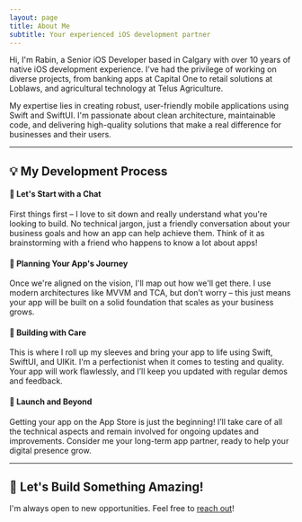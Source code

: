 ```yaml
---
layout: page
title: About Me
subtitle: Your experienced iOS development partner
---
```


<div class="container">
  
  <p>Hi, I'm Rabin, a Senior iOS Developer based in Calgary with over 10 years of native iOS development experience. I've had the privilege of working on diverse projects, from banking apps at Capital One to retail solutions at Loblaws, and agricultural technology at Telus Agriculture.</p>
  <p>My expertise lies in creating robust, user-friendly mobile applications using Swift and SwiftUI. I'm passionate about clean architecture, maintainable code, and delivering high-quality solutions that make a real difference for businesses and their users.</p>

  <hr>

  <h2>💡 My Development Process</h2>

  <h4>🤝 Let's Start with a Chat</h4>
  <p>First things first – I love to sit down and really understand what you're looking to build. No technical jargon, just a friendly conversation about your business goals and how an app can help achieve them. Think of it as brainstorming with a friend who happens to know a lot about apps!</p>

  <h4>📝 Planning Your App's Journey</h4>
  <p>Once we're aligned on the vision, I'll map out how we'll get there. I use modern architectures like MVVM and TCA, but don’t worry – this just means your app will be built on a solid foundation that scales as your business grows.</p>

  <h4>💪 Building with Care</h4>
  <p>This is where I roll up my sleeves and bring your app to life using Swift, SwiftUI, and UIKit. I'm a perfectionist when it comes to testing and quality. Your app will work flawlessly, and I’ll keep you updated with regular demos and feedback.</p>

  <h4>🚀 Launch and Beyond</h4>
  <p>Getting your app on the App Store is just the beginning! I’ll take care of all the technical aspects and remain involved for ongoing updates and improvements. Consider me your long-term app partner, ready to help your digital presence grow.</p>

  <hr>

  <div class="text-center">
    <h2>📩 Let's Build Something Amazing!</h2>
    <p>I'm always open to new opportunities. Feel free to <a href="/contact">reach out</a>!</p>
  </div>

</div>
